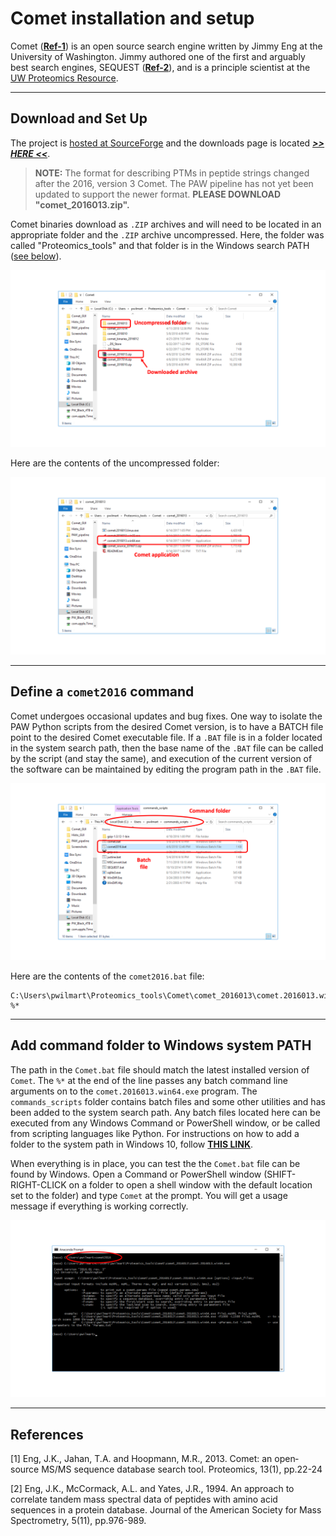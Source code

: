 # Comet installation and setup

Comet (**[Ref-1](#ref1)**) is an open source search engine written by Jimmy Eng at the University of Washington. Jimmy authored one of the first and arguably best search engines, SEQUEST (**[Ref-2](#ref2)**), and is a principle scientist at the [UW Proteomics Resource](http://proteomicsresource.washington.edu/).

---

## Download and Set Up

The project is [hosted at SourceForge](http://comet-ms.sourceforge.net/) and the downloads page is located [**_>> HERE <<_**](https://sourceforge.net/projects/comet-ms/files/).

> **NOTE:** The format for describing PTMs in peptide strings changed after the 2016, version 3 Comet. The PAW pipeline has not yet been updated to support the newer format. **PLEASE DOWNLOAD "comet_2016013.zip".**

Comet binaries download as `.ZIP` archives and will need to be located in an appropriate folder and the `.ZIP` archive uncompressed. Here, the folder was called "Proteomics_tools" and that folder is in the Windows search PATH ([see below](#PATH)).


![Comet_download](../images/Comet/01_download.png)

Here are the contents of the uncompressed folder:

![Comet_folder](../images/Comet/02_folder.png)

---

## Define a `comet2016` command

Comet undergoes occasional updates and bug fixes. One way to isolate the PAW Python scripts from the desired Comet version, is to have a BATCH file point to the desired Comet executable file. If a `.BAT` file is in a folder located in the system search path, then the base name of the `.BAT` file can be called by the script (and stay the same), and execution of the current version of the software can be maintained by editing the program path in the `.BAT` file.

![Comet_batch](../images/Comet/03_batch.png)

Here are the contents of the `comet2016.bat` file:
```
C:\Users\pwilmart\Proteomics_tools\Comet\comet_2016013\comet.2016013.win64.exe %*
```

---

<a id=PATH></a>

## Add command folder to Windows system PATH

The path in the `Comet.bat` file should match the latest installed version of `Comet`. The `%*` at the end of the line passes any batch command line arguments on to the `comet.2016013.win64.exe` program. The `commands_scripts` folder contains batch files and some other utilities and has been added to the system search path. Any batch files located here can be executed from any Windows Command or PowerShell window, or be called from scripting languages like Python. For instructions on how to add a folder to the system path in Windows 10, follow [**THIS LINK**](https://stackoverflow.com/questions/44272416/how-to-add-a-folder-to-path-environment-variable-in-windows-10-with-screensho).

When everything is in place, you can test the the `Comet.bat` file can be found by Windows. Open a  Command or PowerShell window (SHIFT-RIGHT-CLICK on a folder to open a shell window with the default location set to the folder) and type `Comet` at the prompt. You will get a usage message if everything is working correctly.

![Comet_command](../images/Comet/04_command.png)

---

## References

<a id=ref1></a>
[1] Eng, J.K., Jahan, T.A. and Hoopmann, M.R., 2013. Comet: an open‐source MS/MS sequence database search tool. Proteomics, 13(1), pp.22-24

<a id=ref2></a>
[2] Eng, J.K., McCormack, A.L. and Yates, J.R., 1994. An approach to correlate tandem mass spectral data of peptides with amino acid sequences in a protein database. Journal of the American Society for Mass Spectrometry, 5(11), pp.976-989.
